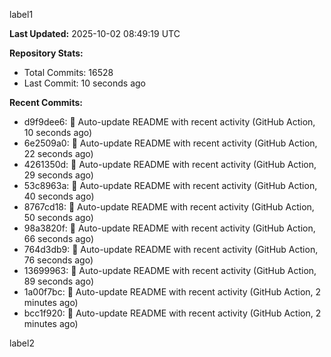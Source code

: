 
label1 
<!-- ACTIVITY_START -->
**Last Updated:** 2025-10-02 08:49:19 UTC

**Repository Stats:**
- Total Commits: 16528
- Last Commit: 10 seconds ago

**Recent Commits:**
- d9f9dee6: 🤖 Auto-update README with recent activity (GitHub Action, 10 seconds ago)
- 6e2509a0: 🤖 Auto-update README with recent activity (GitHub Action, 22 seconds ago)
- 4261350d: 🤖 Auto-update README with recent activity (GitHub Action, 29 seconds ago)
- 53c8963a: 🤖 Auto-update README with recent activity (GitHub Action, 40 seconds ago)
- 8767cd18: 🤖 Auto-update README with recent activity (GitHub Action, 50 seconds ago)
- 98a3820f: 🤖 Auto-update README with recent activity (GitHub Action, 66 seconds ago)
- 764d3db9: 🤖 Auto-update README with recent activity (GitHub Action, 76 seconds ago)
- 13699963: 🤖 Auto-update README with recent activity (GitHub Action, 89 seconds ago)
- 1a00f7bc: 🤖 Auto-update README with recent activity (GitHub Action, 2 minutes ago)
- bcc1f920: 🤖 Auto-update README with recent activity (GitHub Action, 2 minutes ago)
<!-- ACTIVITY_END -->

label2
